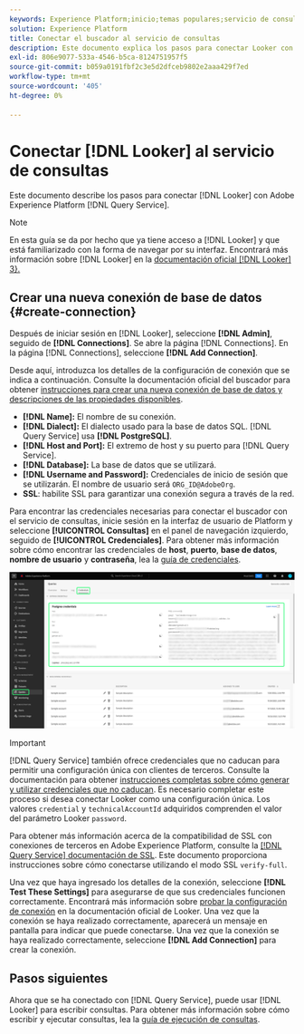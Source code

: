 ```yaml
---
keywords: Experience Platform;inicio;temas populares;servicio de consultas;servicio de consultas;buscador;buscador;conectarse al servicio de consultas;
solution: Experience Platform
title: Conectar el buscador al servicio de consultas
description: Este documento explica los pasos para conectar Looker con el servicio de consultas de Adobe Experience Platform.
exl-id: 806e9077-533a-4546-b5ca-8124751957f5
source-git-commit: b059a0191fbf2c3e5d2dfceb9802e2aaa429f7ed
workflow-type: tm+mt
source-wordcount: '405'
ht-degree: 0%

---
```


# Conectar [!DNL Looker] al servicio de consultas

Este documento describe los pasos para conectar [!DNL Looker] con Adobe Experience Platform [!DNL Query Service].

>[!NOTE]
>
> En esta guía se da por hecho que ya tiene acceso a [!DNL Looker] y que está familiarizado con la forma de navegar por su interfaz. Encontrará más información sobre [!DNL Looker] en la [documentación oficial [!DNL Looker] 3}.](https://docs.looker.com/)

## Crear una nueva conexión de base de datos {#create-connection}

Después de iniciar sesión en [!DNL Looker], seleccione **[!DNL Admin]**, seguido de **[!DNL Connections]**. Se abre la página [!DNL Connections]. En la página [!DNL Connections], seleccione **[!DNL Add Connection]**.

Desde aquí, introduzca los detalles de la configuración de conexión que se indica a continuación. Consulte la documentación oficial del buscador para obtener [instrucciones para crear una nueva conexión de base de datos y descripciones de las propiedades disponibles](https://cloud.google.com/looker/docs/connecting-to-your-db#creating_a_new_database_connection).

- **[!DNL Name]:** El nombre de su conexión.
- **[!DNL Dialect]:** El dialecto usado para la base de datos SQL. [!DNL Query Service] usa **[!DNL PostgreSQL]**.
- **[!DNL Host and Port]:** El extremo de host y su puerto para [!DNL Query Service].
- **[!DNL Database]:** La base de datos que se utilizará.
- **[!DNL Username and Password]:** Credenciales de inicio de sesión que se utilizarán. El nombre de usuario será `ORG_ID@AdobeOrg`.
- **SSL**: habilite SSL para garantizar una conexión segura a través de la red.

Para encontrar las credenciales necesarias para conectar el buscador con el servicio de consultas, inicie sesión en la interfaz de usuario de Platform y seleccione **[!UICONTROL Consultas]** en el panel de navegación izquierdo, seguido de **[!UICONTROL Credenciales]**. Para obtener más información sobre cómo encontrar las credenciales de **host**, **puerto**, **base de datos**, **nombre de usuario** y **contraseña**, lea la [guía de credenciales](../ui/credentials.md).

![Se resaltaron la página Credenciales del área de trabajo Consultas de Experience Platform con las credenciales y las credenciales que caducan.](../images/clients/looker/query-service-credentials-page.png)

>[!IMPORTANT]
>
>[!DNL Query Service] también ofrece credenciales que no caducan para permitir una configuración única con clientes de terceros. Consulte la documentación para obtener [instrucciones completas sobre cómo generar y utilizar credenciales que no caducan](../ui/credentials.md#non-expiring-credentials). Es necesario completar este proceso si desea conectar Looker como una configuración única. Los valores `credential` y `technicalAccountId` adquiridos comprenden el valor del parámetro Looker `password`.

Para obtener más información acerca de la compatibilidad de SSL con conexiones de terceros en Adobe Experience Platform, consulte la [[!DNL Query Service] documentación de SSL](./ssl-modes.md). Este documento proporciona instrucciones sobre cómo conectarse utilizando el modo SSL `verify-full`.

Una vez que haya ingresado los detalles de la conexión, seleccione **[!DNL Test These Settings]** para asegurarse de que sus credenciales funcionen correctamente. Encontrará más información sobre [probar la configuración de conexión](https://cloud.google.com/looker/docs/connecting-to-your-db#testing_your_connection_settings) en la documentación oficial de Looker. Una vez que la conexión se haya realizado correctamente, aparecerá un mensaje en pantalla para indicar que puede conectarse. Una vez que la conexión se haya realizado correctamente, seleccione **[!DNL Add Connection]** para crear la conexión.

## Pasos siguientes

Ahora que se ha conectado con [!DNL Query Service], puede usar [!DNL Looker] para escribir consultas. Para obtener más información sobre cómo escribir y ejecutar consultas, lea la [guía de ejecución de consultas](../best-practices/writing-queries.md).
